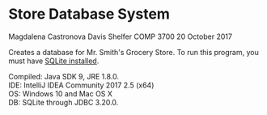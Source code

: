 # Store Database System

Magdalena Castronova
Davis Shelfer
COMP 3700
20 October 2017

Creates a database for Mr. Smith's Grocery Store. To run this program, you must have [SQLite installed](http://www.sqlitetutorial.net/download-install-sqlite/). 

Compiled: Java SDK 9, JRE 1.8.0.  
IDE: IntelliJ IDEA Community 2017 2.5 (x64)  
OS: Windows 10 and Mac OS X  
DB: SQLite through JDBC 3.20.0.  

